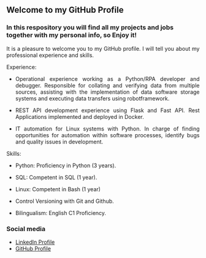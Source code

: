 ## Welcome to my GitHub Profile 

### In this respository you will find all my projects and jobs together with my personal info, so Enjoy it!

<div style="text-align: justify">It is a pleasure to welcome you to my GitHub profile. I will tell you about my professional experience and skills.   


Experience:

- Operational experience working as a Python/RPA developer and debugger. Responsible for collating and verifying data from multiple sources, assisting with the implementation of data software storage systems and executing data transfers using robotframework.

- REST API development experience using Flask and Fast API. Rest Applications implemented and deployed in Docker.

- IT automation for Linux systems with Python. In charge of finding opportunities for automation within software processes, identify bugs and quality issues in development.

Skills:

- Python: Proficiency in Python (3 years).

- SQL: Competent in SQL (1 year). 

- Linux: Competent in Bash (1 year)

- Control Versioning with Git and Github.

- Bilingualism: English C1 Proficiency.

</div>

### Social media

- [LinkedIn Profile](https://www.linkedin.com/in/samuel-jacobo-garavito-segura-mathpy/)
- [GitHub Profile](https://github.com/SgaravitoWp/About_Me)



